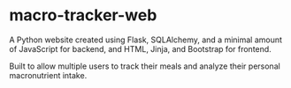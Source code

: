 # macro-tracker-web
A Python website created using Flask, SQLAlchemy, and a minimal amount of JavaScript for backend, and HTML, Jinja, and Bootstrap for frontend.

Built to allow multiple users to track their meals and analyze their personal macronutrient intake.
